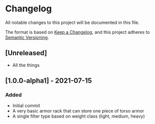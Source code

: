# Changelog
All notable changes to this project will be documented in this file.

The format is based on [Keep a Changelog](https://keepachangelog.com/en/1.0.0/),
and this project adheres to [Semantic Versioning](https://semver.org/spec/v2.0.0.html).

## [Unreleased]
- All the things

## [1.0.0-alpha1] - 2021-07-15
### Added
- Initial commit
- A very basic armor rack that can store one piece of torso armor
- A single filter type based on weight class (light, medium, heavy)
